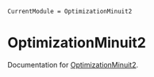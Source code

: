 ```@meta
CurrentModule = OptimizationMinuit2
```

# OptimizationMinuit2

Documentation for [OptimizationMinuit2](https://github.com/JuliaHEP/OptimizationMinuit2.jl).

